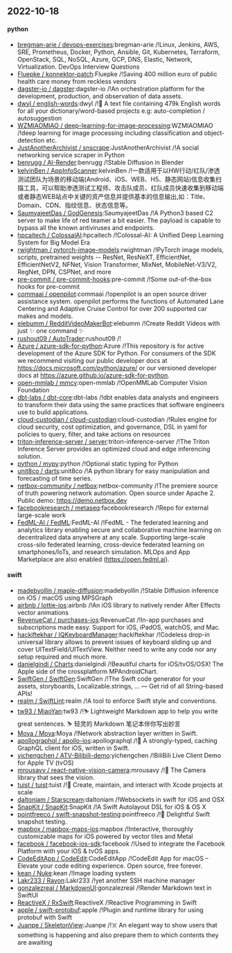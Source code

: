 ## 2022-10-18

#### python
* [bregman-arie / devops-exercises](https://github.com/bregman-arie/devops-exercises):bregman-arie /!Linux, Jenkins, AWS, SRE, Prometheus, Docker, Python, Ansible, Git, Kubernetes, Terraform, OpenStack, SQL, NoSQL, Azure, GCP, DNS, Elastic, Network, Virtualization. DevOps Interview Questions
* [Fluepke / konnektor-patch](https://github.com/Fluepke/konnektor-patch):Fluepke /!Saving 400 million euro of public health care money from reckless vendors
* [dagster-io / dagster](https://github.com/dagster-io/dagster):dagster-io /!An orchestration platform for the development, production, and observation of data assets.
* [dwyl / english-words](https://github.com/dwyl/english-words):dwyl /!📝
A text file containing 479k English words for all your dictionary/word-based projects e.g: auto-completion / autosuggestion
* [WZMIAOMIAO / deep-learning-for-image-processing](https://github.com/WZMIAOMIAO/deep-learning-for-image-processing):WZMIAOMIAO /!deep learning for image processing including classification and object-detection etc.
* [JustAnotherArchivist / snscrape](https://github.com/JustAnotherArchivist/snscrape):JustAnotherArchivist /!A social networking service scraper in Python
* [benrugg / AI-Render](https://github.com/benrugg/AI-Render):benrugg /!Stable Diffusion in Blender
* [kelvinBen / AppInfoScanner](https://github.com/kelvinBen/AppInfoScanner):kelvinBen /!一款适用于以HW行动/红队/渗透测试团队为场景的移动端(Android、iOS、WEB、H5、静态网站)信息收集扫描工具，可以帮助渗透测试工程师、攻击队成员、红队成员快速收集到移动端或者静态WEB站点中关键的资产信息并提供基本的信息输出,如：Title、Domain、CDN、指纹信息、状态信息等。
* [SaumyajeetDas / GodGenesis](https://github.com/SaumyajeetDas/GodGenesis):SaumyajeetDas /!A Python3 based C2 server to make life of red teamer a bit easier. The payload is capable to bypass all the known antiviruses and endpoints.
* [hpcaitech / ColossalAI](https://github.com/hpcaitech/ColossalAI):hpcaitech /!Colossal-AI: A Unified Deep Learning System for Big Model Era
* [rwightman / pytorch-image-models](https://github.com/rwightman/pytorch-image-models):rwightman /!PyTorch image models, scripts, pretrained weights -- ResNet, ResNeXT, EfficientNet, EfficientNetV2, NFNet, Vision Transformer, MixNet, MobileNet-V3/V2, RegNet, DPN, CSPNet, and more
* [pre-commit / pre-commit-hooks](https://github.com/pre-commit/pre-commit-hooks):pre-commit /!Some out-of-the-box hooks for pre-commit
* [commaai / openpilot](https://github.com/commaai/openpilot):commaai /!openpilot is an open source driver assistance system. openpilot performs the functions of Automated Lane Centering and Adaptive Cruise Control for over 200 supported car makes and models.
* [elebumm / RedditVideoMakerBot](https://github.com/elebumm/RedditVideoMakerBot):elebumm /!Create Reddit Videos with just
✨
one command
✨
* [rushout09 / AutoTrader](https://github.com/rushout09/AutoTrader):rushout09 /!
* [Azure / azure-sdk-for-python](https://github.com/Azure/azure-sdk-for-python):Azure /!This repository is for active development of the Azure SDK for Python. For consumers of the SDK we recommend visiting our public developer docs at https://docs.microsoft.com/python/azure/ or our versioned developer docs at https://azure.github.io/azure-sdk-for-python.
* [open-mmlab / mmcv](https://github.com/open-mmlab/mmcv):open-mmlab /!OpenMMLab Computer Vision Foundation
* [dbt-labs / dbt-core](https://github.com/dbt-labs/dbt-core):dbt-labs /!dbt enables data analysts and engineers to transform their data using the same practices that software engineers use to build applications.
* [cloud-custodian / cloud-custodian](https://github.com/cloud-custodian/cloud-custodian):cloud-custodian /!Rules engine for cloud security, cost optimization, and governance, DSL in yaml for policies to query, filter, and take actions on resources
* [triton-inference-server / server](https://github.com/triton-inference-server/server):triton-inference-server /!The Triton Inference Server provides an optimized cloud and edge inferencing solution.
* [python / mypy](https://github.com/python/mypy):python /!Optional static typing for Python
* [unit8co / darts](https://github.com/unit8co/darts):unit8co /!A python library for easy manipulation and forecasting of time series.
* [netbox-community / netbox](https://github.com/netbox-community/netbox):netbox-community /!The premiere source of truth powering network automation. Open source under Apache 2. Public demo: https://demo.netbox.dev
* [facebookresearch / metaseq](https://github.com/facebookresearch/metaseq):facebookresearch /!Repo for external large-scale work
* [FedML-AI / FedML](https://github.com/FedML-AI/FedML):FedML-AI /!FedML - The federated learning and analytics library enabling secure and collaborative machine learning on decentralized data anywhere at any scale. Supporting large-scale cross-silo federated learning, cross-device federated learning on smartphones/IoTs, and research simulation. MLOps and App Marketplace are also enabled (https://open.fedml.ai).

#### swift
* [madebyollin / maple-diffusion](https://github.com/madebyollin/maple-diffusion):madebyollin /!Stable Diffusion inference on iOS / macOS using MPSGraph
* [airbnb / lottie-ios](https://github.com/airbnb/lottie-ios):airbnb /!An iOS library to natively render After Effects vector animations
* [RevenueCat / purchases-ios](https://github.com/RevenueCat/purchases-ios):RevenueCat /!In-app purchases and subscriptions made easy. Support for iOS, iPadOS, watchOS, and Mac.
* [hackiftekhar / IQKeyboardManager](https://github.com/hackiftekhar/IQKeyboardManager):hackiftekhar /!Codeless drop-in universal library allows to prevent issues of keyboard sliding up and cover UITextField/UITextView. Neither need to write any code nor any setup required and much more.
* [danielgindi / Charts](https://github.com/danielgindi/Charts):danielgindi /!Beautiful charts for iOS/tvOS/OSX! The Apple side of the crossplatform MPAndroidChart.
* [SwiftGen / SwiftGen](https://github.com/SwiftGen/SwiftGen):SwiftGen /!The Swift code generator for your assets, storyboards, Localizable.strings, … — Get rid of all String-based APIs!
* [realm / SwiftLint](https://github.com/realm/SwiftLint):realm /!A tool to enforce Swift style and conventions.
* [tw93 / MiaoYan](https://github.com/tw93/MiaoYan):tw93 /!⛷
Lightweight Markdown app to help you write great sentences.
⛷
轻灵的 Markdown 笔记本伴你写出妙言
* [Moya / Moya](https://github.com/Moya/Moya):Moya /!Network abstraction layer written in Swift.
* [apollographql / apollo-ios](https://github.com/apollographql/apollo-ios):apollographql /!📱
A strongly-typed, caching GraphQL client for iOS, written in Swift.
* [yichengchen / ATV-Bilibili-demo](https://github.com/yichengchen/ATV-Bilibili-demo):yichengchen /!BiliBili Live Client Demo for Apple TV (tvOS)
* [mrousavy / react-native-vision-camera](https://github.com/mrousavy/react-native-vision-camera):mrousavy /!📸
The Camera library that sees the vision.
* [tuist / tuist](https://github.com/tuist/tuist):tuist /!🚀
Create, maintain, and interact with Xcode projects at scale
* [daltoniam / Starscream](https://github.com/daltoniam/Starscream):daltoniam /!Websockets in swift for iOS and OSX
* [SnapKit / SnapKit](https://github.com/SnapKit/SnapKit):SnapKit /!A Swift Autolayout DSL for iOS & OS X
* [pointfreeco / swift-snapshot-testing](https://github.com/pointfreeco/swift-snapshot-testing):pointfreeco /!📸
Delightful Swift snapshot testing.
* [mapbox / mapbox-maps-ios](https://github.com/mapbox/mapbox-maps-ios):mapbox /!Interactive, thoroughly customizable maps for iOS powered by vector tiles and Metal
* [facebook / facebook-ios-sdk](https://github.com/facebook/facebook-ios-sdk):facebook /!Used to integrate the Facebook Platform with your iOS & tvOS apps.
* [CodeEditApp / CodeEdit](https://github.com/CodeEditApp/CodeEdit):CodeEditApp /!CodeEdit App for macOS – Elevate your code editing experience. Open source, free forever.
* [kean / Nuke](https://github.com/kean/Nuke):kean /!Image loading system
* [Lakr233 / Rayon](https://github.com/Lakr233/Rayon):Lakr233 /!yet another SSH machine manager
* [gonzalezreal / MarkdownUI](https://github.com/gonzalezreal/MarkdownUI):gonzalezreal /!Render Markdown text in SwiftUI
* [ReactiveX / RxSwift](https://github.com/ReactiveX/RxSwift):ReactiveX /!Reactive Programming in Swift
* [apple / swift-protobuf](https://github.com/apple/swift-protobuf):apple /!Plugin and runtime library for using protobuf with Swift
* [Juanpe / SkeletonView](https://github.com/Juanpe/SkeletonView):Juanpe /!☠️
An elegant way to show users that something is happening and also prepare them to which contents they are awaiting
